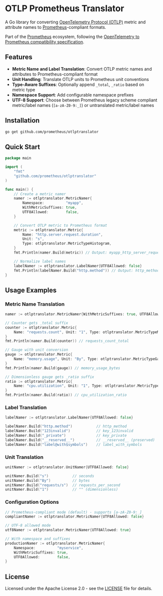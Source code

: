 # OTLP Prometheus Translator

A Go library for converting [OpenTelemetry Protocol (OTLP)](https://opentelemetry.io/docs/specs/otlp/) metric and attribute names to [Prometheus](https://prometheus.io/)-compliant formats.

Part of the [Prometheus](https://prometheus.io/) ecosystem, following the [OpenTelemetry to Prometheus compatibility specification](https://github.com/open-telemetry/opentelemetry-specification/blob/main/specification/compatibility/prometheus_and_openmetrics.md).

## Features

- **Metric Name and Label Translation**: Convert OTLP metric names and attributes to Prometheus-compliant format
- **Unit Handling**: Translate OTLP units to Prometheus unit conventions
- **Type-Aware Suffixes**: Optionally append `_total`, `_ratio` based on metric type
- **Namespace Support**: Add configurable namespace prefixes
- **UTF-8 Support**: Choose between Prometheus legacy scheme compliant metric/label names (`[a-zA-Z0-9:_]`) or untranslated metric/label names

## Installation

```bash
go get github.com/prometheus/otlptranslator
```

## Quick Start

```go
package main

import (
    "fmt"
    "github.com/prometheus/otlptranslator"
)

func main() {
    // Create a metric namer
    namer := otlptranslator.MetricNamer{
        Namespace:          "myapp",
        WithMetricSuffixes: true,
        UTF8Allowed:        false,
    }

    // Convert OTLP metric to Prometheus format
    metric := otlptranslator.Metric{
        Name: "http.server.request.duration",
        Unit: "s",
        Type: otlptranslator.MetricTypeHistogram,
    }
    fmt.Println(namer.Build(metric)) // Output: myapp_http_server_request_duration_seconds

    // Normalize label names
    labelNamer := otlptranslator.LabelNamer{UTF8Allowed: false}
    fmt.Println(labelNamer.Build("http.method")) // Output: http_method
}
```

## Usage Examples

### Metric Name Translation

```go
namer := otlptranslator.MetricNamer{WithMetricSuffixes: true, UTF8Allowed: false}

// Counter gets _total suffix
counter := otlptranslator.Metric{
    Name: "requests.count", Unit: "1", Type: otlptranslator.MetricTypeMonotonicCounter,
}
fmt.Println(namer.Build(counter)) // requests_count_total

// Gauge with unit conversion
gauge := otlptranslator.Metric{
    Name: "memory.usage", Unit: "By", Type: otlptranslator.MetricTypeGauge,
}
fmt.Println(namer.Build(gauge)) // memory_usage_bytes

// Dimensionless gauge gets _ratio suffix
ratio := otlptranslator.Metric{
    Name: "cpu.utilization", Unit: "1", Type: otlptranslator.MetricTypeGauge,
}
fmt.Println(namer.Build(ratio)) // cpu_utilization_ratio
```

### Label Translation

```go
labelNamer := otlptranslator.LabelNamer{UTF8Allowed: false}

labelNamer.Build("http.method")           // http_method
labelNamer.Build("123invalid")            // key_123invalid  
labelNamer.Build("_private")              // key_private
labelNamer.Build("__reserved__")          // __reserved__ (preserved)
labelNamer.Build("label@with$symbols")    // label_with_symbols
```

### Unit Translation

```go
unitNamer := otlptranslator.UnitNamer{UTF8Allowed: false}

unitNamer.Build("s")           // seconds
unitNamer.Build("By")          // bytes
unitNamer.Build("requests/s")  // requests_per_second
unitNamer.Build("1")           // "" (dimensionless)
```

### Configuration Options

```go
// Prometheus-compliant mode (default) - supports [a-zA-Z0-9:_]
compliantNamer := otlptranslator.MetricNamer{UTF8Allowed: false}

// UTF-8 allowed mode
utf8Namer := otlptranslator.MetricNamer{UTF8Allowed: true}

// With namespace and suffixes
productionNamer := otlptranslator.MetricNamer{
    Namespace:          "myservice",
    WithMetricSuffixes: true,
    UTF8Allowed:        false,
}
```

## License

Licensed under the Apache License 2.0 - see the [LICENSE](LICENSE) file for details.
